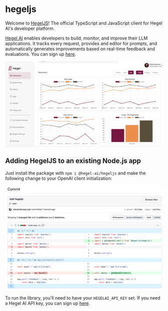 # hegeljs

Welcome to [HegelJS](https://www.npmjs.com/package/@hegel-ai/hegeljs)! The official TypeScript and JavaScript client for Hegel AI's developer platform.

[Hegel AI]((https://hegel-ai.com)) enables developers to build, monitor, and improve their LLM applications. It tracks every
request, provides and editor for prompts, and automatically generates improvements based on real-time feedback and evaluations. You can sign up [here](https://app.hegel-ai.com).

![image](img/platform.png)

## Adding HegelJS to an existing Node.js app

Just install the package with `npm i @hegel-ai/hegeljs` and make the following change to your OpenAI client initialization:

![image](img/commit.png)

To run the library, you'll need to have your `HEGELAI_API_KEY` set. If you need a Hegel AI API key, you can sign up [here](https://app.hegel-ai.com).